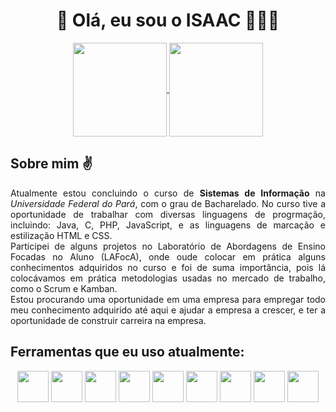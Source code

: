 <div>
  <h1 align="center">👋 Olá, eu sou o ISAAC 🧑🏽‍💻</h1>
</div>
 <div>
  <div align="center">
   <a href="https://github.com/error404isaac/github-readme-stats">
    <img height=150 align="center" src="https://github-readme-stats.vercel.app/api?username=error404isaac&theme=apprentice&bg_color=00000000&show_icons=true" />
  </a>
  <a href="https://github.com/error404isaac/convoychat">
   <img height=150 align="center" src="https://github-readme-stats.vercel.app/api/top-langs?username=error404isaac&layout=donut&theme=apprentice&bg_color=00000000" />
  </a>
 </div>
   <div>
     <h2>Sobre mim ✌️</h2>
     <p align="justify">Atualmente estou concluindo o curso de <strong>Sistemas de Informação</strong> na <i>Universidade Federal do Pará</i>, com o grau de Bacharelado. No curso tive a oportunidade de trabalhar com diversas linguagens de progrmação, incluindo: Java, C, PHP, JavaScript, e as linguagens de marcação e estilização HTML e CSS.</br>Participei de alguns projetos no Laboratório de Abordagens de Ensino Focadas no Aluno (LAFocA), onde oude colocar em prática alguns conhecimentos adquiridos no curso e foi de suma importância, pois lá colocávamos em prática metodologias usadas no mercado de trabalho, como o Scrum e Kamban.</br>Estou procurando uma oportunidade em uma empresa para empregar todo meu conhecimento adquirido até aqui e ajudar a empresa a crescer, e ter a oportunidade de construir carreira na empresa.</p>
   </div>
   <div>
     <div>
       <h2>Ferramentas que eu uso atualmente:</h2>
     </div>
     <div align="center">
       <img height="50" width="50" src="https://cdn.jsdelivr.net/gh/devicons/devicon/icons/java/java-original-wordmark.svg" />
       <img height="50" width="50" src="https://cdn.jsdelivr.net/gh/devicons/devicon/icons/spring/spring-original.svg" />
       <img height="50" width="50" src="https://cdn.jsdelivr.net/gh/devicons/devicon/icons/javascript/javascript-plain.svg" />
       <img height="50" width="50" src="https://cdn.jsdelivr.net/gh/devicons/devicon/icons/html5/html5-original-wordmark.svg" />
       <img height="50" width="50" src="https://cdn.jsdelivr.net/gh/devicons/devicon/icons/css3/css3-original-wordmark.svg" />
       <img height="50" width="50" src="https://cdn.jsdelivr.net/gh/devicons/devicon/icons/angularjs/angularjs-original-wordmark.svg" />
       <img height="50" width="50" src="https://cdn.jsdelivr.net/gh/devicons/devicon/icons/php/php-plain.svg" />
       <img height="50" width="50" src="https://cdn.jsdelivr.net/gh/devicons/devicon/icons/laravel/laravel-plain-wordmark.svg" />
       <img height="50" width="50" src="https://cdn.jsdelivr.net/gh/devicons/devicon/icons/bootstrap/bootstrap-original-wordmark.svg" />
   </div>
</div>
